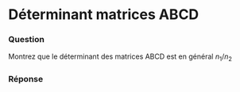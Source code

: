 # Déterminant matrices ABCD

### Question 

Montrez que le déterminant des matrices ABCD est en général $n_1/n_2$

### Réponse

